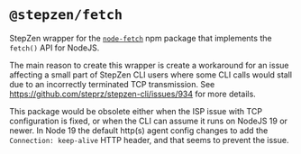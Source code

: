 # `@stepzen/fetch`

StepZen wrapper for the [`node-fetch`](https://www.npmjs.com/package/node-fetch) npm package that implements the `fetch()` API for NodeJS.

The main reason to create this wrapper is create a workaround for an issue affecting a small part of StepZen CLI users where some CLI calls would stall due to an incorrectly terminated TCP transmission. See https://github.com/steprz/stepzen-cli/issues/934 for more details.

This package would be obsolete either when the ISP issue with TCP configuration is fixed, or when the CLI can assume it runs on NodeJS 19 or newer. In Node 19 the default http(s) agent config changes to add the `Connection: keep-alive` HTTP header, and that seems to prevent the issue.
